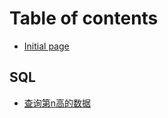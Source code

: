 # Table of contents

* [Initial page](README.md)

## SQL

* [查询第n高的数据](sql/cha-xun-dingao-de-shu-ju.md)

